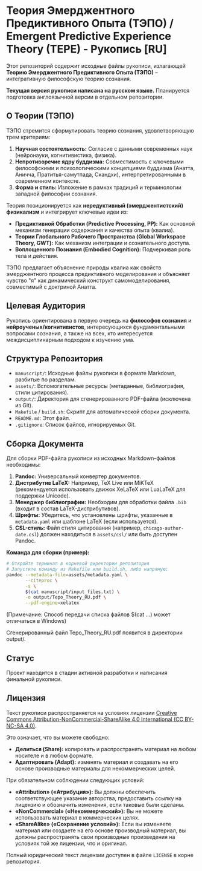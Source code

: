 # Теория Эмерджентного Предиктивного Опыта (ТЭПО) / Emergent Predictive Experience Theory (TEPE) - Рукопись [RU]

Этот репозиторий содержит исходные файлы рукописи, излагающей **Теорию Эмерджентного Предиктивного Опыта (ТЭПО)** – интегративную философскую теорию сознания.

**Текущая версия рукописи написана на русском языке.** Планируется подготовка англоязычной версии в отдельном репозитории.

## О Теории (ТЭПО)

ТЭПО стремится сформулировать теорию сознания, удовлетворяющую трем критериям:

1.  **Научная состоятельность:** Согласие с данными современных наук (нейронауки, когнитивистика, физика).
2.  **Непротиворечие ядру буддизма:** Совместимость с ключевыми философскими и психологическими концепциями буддизма (Анатта, Аничча, Пратитья-самутпада, Скандхи), интерпретированными в современном контексте.
3.  **Форма и стиль:** Изложение в рамках традиций и терминологии западной философии сознания.

Теория позиционируется как **нередуктивный (эмерджентистский) физикализм** и интегрирует ключевые идеи из:
*   **Предиктивной Обработки (Predictive Processing, PP):** Как основной механизм генерации содержания и качества опыта (квалиа).
*   **Теории Глобального Рабочего Пространства (Global Workspace Theory, GWT):** Как механизм интеграции и сознательного доступа.
*   **Воплощенного Познания (Embodied Cognition):** Подчеркивая роль тела и действия.

ТЭПО предлагает объяснение природы квалиа как свойств эмерджентного процесса предиктивного моделирования и объясняет чувство "я" как динамический конструкт самомоделирования, совместимый с доктриной Анатта.

## Целевая Аудитория

Рукопись ориентирована в первую очередь на **философов сознания** и **нейроученых/когнитивистов**, интересующихся фундаментальными вопросами сознания, а также на всех, кто интересуется междисциплинарным подходом к изучению ума.

## Структура Репозитория

*   `manuscript/`: Исходные файлы рукописи в формате Markdown, разбитые по разделам.
*   `assets/`: Вспомогательные ресурсы (метаданные, библиография, стили цитирования).
*   `output/`: Директория для сгенерированного PDF-файла (исключена из Git).
*   `Makefile` / `build.sh`: Скрипт для автоматической сборки документа.
*   `README.md`: Этот файл.
*   `.gitignore`: Список файлов, игнорируемых Git.

## Сборка Документа

Для сборки PDF-файла рукописи из исходных Markdown-файлов необходимы:

1.  **Pandoc:** Универсальный конвертер документов.
2.  **Дистрибутив LaTeX:** Например, TeX Live или MiKTeX (рекомендуется использовать движок XeLaTeX или LuaLaTeX для поддержки Unicode).
3.  **Менеджер библиографии:** Необходим для обработки файла `.bib` (входит в состав LaTeX-дистрибутивов).
4.  **Шрифты:** Убедитесь, что установлены шрифты, указанные в `metadata.yaml` или шаблоне LaTeX (если используется).
5.  **CSL-стиль:** Файл стиля цитирования (например, `chicago-author-date.csl`) должен находиться в `assets/csl/` или быть доступен Pandoc.

**Команда для сборки (пример):**

```bash
# Откройте терминал в корневой директории репозитория
# Запустите команду из Makefile или build.sh, либо напрямую:
pandoc --metadata-file=assets/metadata.yaml \
       --citeproc \
       -s \
       $(cat manuscript/input_files.txt) \
       -o output/Tepo_Theory_RU.pdf \
       --pdf-engine=xelatex
```
(Примечание: Способ передачи списка файлов $(cat ...) может отличаться в Windows)

Сгенерированный файл Tepo_Theory_RU.pdf появится в директории output/.

## Статус

Проект находится в стадии активной разработки и написания финальной рукописи.

## Лицензия

Текст рукописи распространяется на условиях лицензии [Creative Commons Attribution-NonCommercial-ShareAlike 4.0 International (CC BY-NC-SA 4.0)](https://creativecommons.org/licenses/by-nc-sa/4.0/deed.ru).

Это означает, что вы можете свободно:
*   **Делиться (Share):** копировать и распространять материал на любом носителе и в любом формате.
*   **Адаптировать (Adapt):** изменять материал и создавать на его основе производные материалы для некоммерческих целей.

При обязательном соблюдении следующих условий:
*   **«Attribution» («Атрибуция»):** Вы должны обеспечить соответствующее указание авторства, предоставить ссылку на лицензию и обозначить изменения, если таковые были сделаны.
*   **«NonCommercial» («Некоммерческий»):** Вы не можете использовать материал в коммерческих целях.
*   **«ShareAlike» («Сохранение условий»):** Если вы изменяете материал или создаете на его основе производный материал, вы должны распространять свои производные произведения на условиях той же лицензии, что и оригинал.

Полный юридический текст лицензии доступен в файле `LICENSE` в корне репозитория.